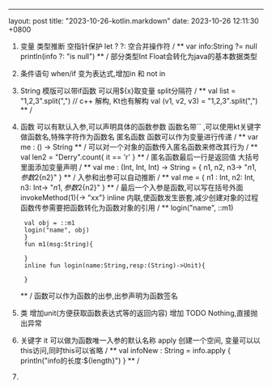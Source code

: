 ---
layout: post
title:  "2023-10-26-kotlin.markdown"
date:   2023-10-26 12:11:30 +0800

1) 变量
类型推断
空指针保护
    let ? ?: 空合并操作符
    / **
        var info:String ?= null
        println(info ?: "is null")
    ** /
部分类型Int Float会转化为java的基本数据类型
2) 条件语句
when/if 变为表达式,增加in 和 not in
3) String
模版可以带if函数
可以用${x}取变量
split分隔符
    / **
        val list = "1,2,3".split(",")
        // c++ 解构, Kt也有解构
        val (v1, v2, v3) = "1,2,3".split(",")
    ** /
4) 函数
可以有默认入参,可以声明具体的函数参数
函数名带`` ,可以使用kt关键字做函数名,特殊字符作为函数名
匿名函数
    函数可以作为变量进行传递
        / **
            var me : () -> String
        ** /
    可以对一个对象的函数传入匿名函数来修改其行为
        / **
        val len2 = "Derry".count{
        it == 'r'
        } ** /
    匿名函数最后一行是返回值
    大括号里面添加变量声明
        / **
        val me  : (Int, Int, Int) -> String = { n1, n2, n3->
            "${n1}, 参数2${n2}"
        }
        ** /
    入参和出参可以自动推断
        / **
        val me  = { n1 : Int, n2: Int, n3: Int->
        "${n1}, 参数2${n2}"
        }
        ** /
最后一个入参是函数,可以写在括号外面invokeMethod(1){-> "xx"}
inline 内联,使函数发生嵌套,减少创建对象的过程
函数传参需要把函数转化为函数对象的引用
    / **
        login("name", ::m1)
        
        val obj = ::m1
        login("name", obj)
        }
        fun m1(msg:String){
        
        }
        inline fun login(name:String,resp:(String)->Unit){
        
        }
    ** /
函数可以作为函数的出参,出参声明为函数签名
5) 类
增加unit(方便获取函数表达式等的返回内容)
增加 TODO Nothing,直接抛出异常
6) 关键字
it
    可以做为函数唯一入参的默认名称
apply
    创建一个空间, 变量可以以this访问,同时this可以省略
    / ** 
    val infoNew : String = info.apply {
        println("info的长度:${length}")
    }
    ** /
7) 


    






